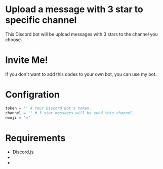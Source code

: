 # Upload a message with 3 star to specific channel
This Discord bot will be upload messages with 3 stars to the channel you choose.

# Invite Me!
If you don't want to add this codes to your own bot, you can use my bot.

# Configration

```py
token = '' # Your Discord Bot's token.
channel = '' # 3 star messages will be send this channel.
emoji = '⭐'
```

# Requirements

- Discord.js
-
-
